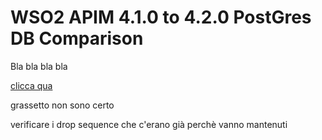 # WSO2 APIM 4.1.0 to 4.2.0 PostGres DB Comparison

Bla bla bla bla

<a href="https://html-preview.github.io/?url=https://github.com/antonioPetrocelli/wso2-upgrade/blob/master/am/410to420/db/postgres/410to420.html" target="_blank">clicca qua</a>


grassetto non sono certo

verificare i drop sequence che c'erano già perchè vanno mantenuti